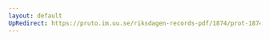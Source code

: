 ```yaml
---
layout: default
UpRedirect: https://pruto.im.uu.se/riksdagen-records-pdf/1874/prot-1874--fk--513/prot-1874--fk--513_040.pdf
---
```

